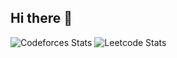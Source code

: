 ## Hi there 👋

<!--
**OmikAcharya/OmikAcharya** is a ✨ _special_ ✨ repository because its `README.md` (this file) appears on your GitHub profile.

Here are some ideas to get you started:

- 🔭 I’m currently working on ...
- 🌱 I’m currently learning ...
- 👯 I’m looking to collaborate on ...
- 🤔 I’m looking for help with ...
- 💬 Ask me about ...
- 📫 How to reach me: ...
- 😄 Pronouns: ...
- ⚡ Fun fact: ...
-->
![Codeforces Stats](https://codeforces-readme-stats.vercel.app/api/card?username=omikacharya&theme=github_dark) ![Leetcode Stats](https://leetcard.jacoblin.cool/OmikAcharya)

